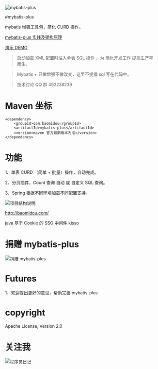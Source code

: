 ![mybatis-plus](http://git.oschina.net/uploads/images/2016/0218/124639_f4ea3095_12260.png "mybatis 增强工具包")

#mybatis-plus

mybatis 增强工具包，简化 CURD 操作。

[mybatis-plus 实践及架构原理](http://git.oschina.net/juapk/mybatis-plus/attach_files)

[演示 DEMO](http://git.oschina.net/juapk/SpringWind)

> 启动加载 XML 配置时注入单表 SQL 操作 ，为 简化开发工作 提高生产率 而生。

> Mybatis + 只做增强不做改变，这里不提倡 sql 写在代码中。

> 技术讨论 QQ 群 492238239


Maven 坐标
===========
```
<dependency>
    <groupId>com.baomidou</groupId>
    <artifactId>mybatis-plus</artifactId>
    <version>maven 官方最新版本为准</version>
</dependency>
```


功能
===========
1、单表 CURD （简单 + 批量）操作，自动完成。

2、分页插件，Count 查询 自动 或 自定义 SQL 查询。

3、Spring 根据不同环境加载不同配置支持。


![项目结构说明](http://git.oschina.net/uploads/images/2016/0427/104817_6ebcc3eb_12260.png "项目结构说明")



http://baomidou.com/

[java 基于 Cookie 的 SSO 中间件 kisso](http://git.oschina.net/juapk/kisso)


捐赠 mybatis-plus
====================
![捐赠 mybatis-plus](http://git.oschina.net/uploads/images/2015/1222/211207_0acab44e_12260.png "支持一下mybatis-plus")


Futures
====================
1、欢迎提出更好的意见，帮助完善 mybatis-plus

copyright
====================
Apache License, Version 2.0


关注我
====================
![程序员日记](http://git.oschina.net/uploads/images/2016/0121/093728_1bc1658f_12260.png "程序员日记")